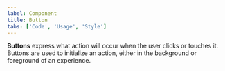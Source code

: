 ```yaml
---
label: Component
title: Button
tabs: ['Code', 'Usage', 'Style']
---
```


<page-intro>**Buttons** express what action will occur when the user clicks or touches it. Buttons are used to initialize an action, either in the background or foreground of an experience.</page-intro>

<component
    name="Primary button"
    component="button"
    variation="button--primary"
    codepen="QMaZmK"
    hasReactVersion="true"
    hasAngularVersion="true"
    hasVueVersion="Button&selectedStory=primary"
    >
</component>
<component
    name="Secondary button"
    component="button"
    variation="button--secondary"
    codepen="WdwJKG"
    hasReactVersion="true"
    hasAngularVersion="true"
    hasVueVersion="Button&selectedStory=secondary"
    >
</component>
<component
    name="Tertiary button"
    component="button"
    variation="button--tertiary"
    codepen="WJqbvX"
    hasReactVersion="true"
    hasAngularVersion="true"
    hasVueVersion="Button&selectedStory=tertiary"
    >
</component>
<component
    name="Ghost button"
    component="button"
    variation="button--ghost"
    codepen="ppyVOw"
    hasReactVersion="true"
    hasAngularVersion="true"
    hasVueVersion="Button&selectedStory=ghost"
    >
</component>
<component
    name="Danger button"
    component="button"
    variation="button--danger"
    codepen="EoKLeR"
    hasReactVersion="true"
    hasAngularVersion="true"
    hasVueVersion="Button&selectedStory=danger"
    >
</component>
<component
    name="Primary danger button"
    component="button"
    variation="button--danger--primary"
    codepen="bKVgOK"
    hasReactVersion="true"
    hasAngularVersion="true"
    hasVueVersion="Button&selectedStory=danger--primary"
    >
</component>
<component
    name="Small primary button"
    component="button"
    variation="button--primary--small"
    codepen="zjVxoX"
    hasReactVersion="true"
    hasAngularVersion="true"
    >
</component>
<component
    name="Small secondary button"
    component="button"
    variation="button--secondary--small"
    codepen="MGMYoZ"
    hasReactVersion="true"
    hasAngularVersion="true"
    >
</component>
<component
    name="Small tertiary button"
    component="button"
    variation="button--tertiary--small"
    codepen="JvQoyo"
    hasReactVersion="true"
    hasAngularVersion="true"
    >
</component>
<component
    name="Small ghost button"
    component="button"
    variation="button--ghost--small"
    codepen="vjqEey"
    hasReactVersion="true"
    hasAngularVersion="true"
    >
</component>
<component
    name="Small primary danger button"
    component="button"
    variation="button--danger--primary--small"
    codepen="KedaJb"
    hasReactVersion="true"
    hasAngularVersion="true"
    >
</component>
<component
    name="Small danger button"
    component="button"
    variation="button--danger--small"
    codepen="xjobPx"
    hasReactVersion="true"
    hasAngularVersion="true"
    >
</component>
<component-docs component="button"></component-docs>
